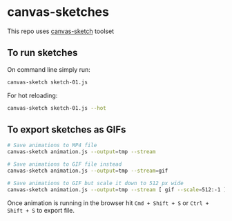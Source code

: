# canvas-sketches

This repo uses [canvas-sketch](https://github.com/mattdesl/canvas-sketch/) toolset

## To run sketches

On command line simply run:

```sh
canvas-sketch sketch-01.js
```

For hot reloading:

```sh
canvas-sketch sketch-01.js --hot
```

## To export sketches as GIFs

```sh
# Save animations to MP4 file
canvas-sketch animation.js --output=tmp --stream

# Save animations to GIF file instead
canvas-sketch animation.js --output=tmp --stream=gif

# Save animations to GIF but scale it down to 512 px wide
canvas-sketch animation.js --output=tmp --stream [ gif --scale=512:-1 ]
```

Once animation is running in the browser hit `Cmd + Shift + S` or `Ctrl + Shift + S` to export file.